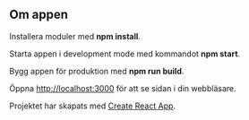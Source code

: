 ## Om appen

Installera moduler med **npm install**.

Starta appen i development mode med kommandot **npm start**.

Bygg appen för produktion med **npm run build**.

Öppna [http://localhost:3000](http://localhost:3000) för att se sidan i din webbläsare.

Projektet har skapats med [Create React App](https://github.com/facebook/create-react-app).
